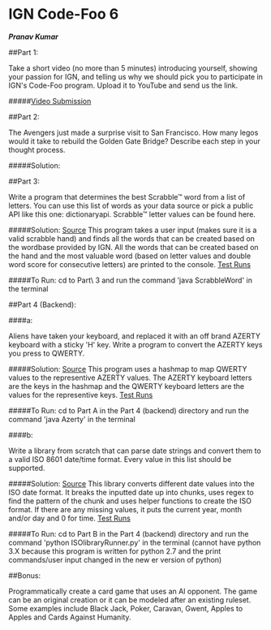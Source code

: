 # IGN Code-Foo 6

***Pranav Kumar***

##Part 1:

Take a short video (no more than 5 minutes) introducing yourself, showing your passion for IGN, and telling us why we should pick you to participate in IGN's Code-Foo program. Upload it to YouTube and send us the link.

#####[Video Submission](http://youtube.com)

##Part 2:

The Avengers just made a surprise visit to San Francisco. How many legos would it take to rebuild the Golden Gate Bridge? Describe each step in your thought process.

#####Solution:

##Part 3:

Write a program that determines the best Scrabble™ word from a list of letters. You can use this list of words as your data source or pick a public API like this one: dictionaryapi. Scrabble™ letter values can be found here.

#####Solution: [Source](https://github.com/KumarHX/Code-Foo-6/blob/master/Part%203/ScrabbleWord.java) This program takes a user input (makes sure it is a valid scrabble hand) and finds all the words that can be created based on the wordbase provided by IGN. All the words that can be created based on the hand and the most valuable word (based on letter values and double word score for consecutive letters) are printed to the console. [Test Runs](https://github.com/KumarHX/Code-Foo-6/blob/master/Part%203/TestRun.txt)

#####To Run: cd to Part\ 3 and run the command 'java ScrabbleWord' in the terminal

##Part 4 (Backend):

####a:

Aliens have taken your keyboard, and replaced it with an off brand AZERTY keyboard with a sticky 'H' key. Write a program to convert the AZERTY keys you press to QWERTY.

#####Solution: [Source](https://github.com/KumarHX/Code-Foo-6/blob/master/Part%204%20(Backend)/Part%20A/Azerty.java) This program uses a hashmap to map QWERTY values to the representive AZERTY values. The AZERTY keyboard letters are the keys in the hashmap and the QWERTY keyboard letters are the values for the representive keys. [Test Runs]( https://github.com/KumarHX/Code-Foo-6/blob/master/Part%204%20(Backend)/Part%20A/TestRuns.txt)

#####To Run: cd to Part A in the Part 4 (backend) directory and run the command 'java Azerty' in the terminal

####b:

Write a library from scratch that can parse date strings and convert them to a valid ISO 8601 date/time format. Every value in this list should be supported.

#####Solution: [Source](https://github.com/KumarHX/Code-Foo-6/blob/master/Part%204%20(Backend)/Part%20B/ISOlibrary.py) This library converts different date values into the ISO date format. It breaks the inputted date up into chunks, uses regex to find the pattern of the chunk and uses helper functions to create the ISO format. If there are any missing values, it puts the current year, month and/or day and 0 for time. [Test Runs](https://github.com/KumarHX/Code-Foo-6/blob/master/Part%204%20(Backend)/Part%20B/TestRun.txt) 

#####To Run: cd to Part B in the Part 4 (backend) directory and run the command 'python ISOlibraryRunner.py' in the terminal (cannot have python 3.X because this program is written for python 2.7 and the print commands/user input changed in the new er version of python)

##Bonus:

Programmatically create a card game that uses an AI opponent. The game can be an original creation or it can be modeled after an existing ruleset. Some examples include Black Jack, Poker, Caravan, Gwent, Apples to Apples and Cards Against Humanity.







